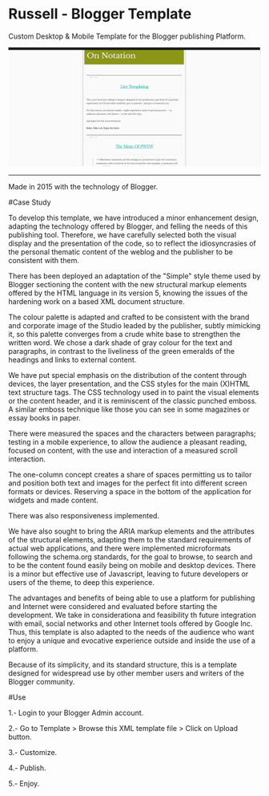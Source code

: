 # Russell - Blogger Template
Custom Desktop & Mobile Template for the Blogger publishing Platform.


 ![](https://github.com/delfiramirez/Russell-blogger-template/blob/master/assets/splash.png)

---------------------------------------------------------------------------------------------------------------------------------------------------------------------------------------------------------------------------------------------------------------------------------------------------------------------------------------------------------------------------------------

Made in 2015 with the technology of Blogger.

#Case Study

To develop this template, we have introduced a minor enhancement design, adapting the technology offered by Blogger, and felling the needs of this publishing tool. Therefore, we have carefully selected both the visual display and the presentation of the code, so to reflect the idiosyncrasies of the personal thematic content of the weblog and the publisher to be consistent with them.

There has been deployed an adaptation of the "Simple" style theme used by Blogger sectioning the content with the new structural markup elements offered by the HTML language in its version 5, knowing the issues of the hardening work on a based XML document structure.

The colour palette is adapted and crafted to be consistent with the brand and  corporate image of the Studio leaded by the publisher, subtly mimicking it, so this palette converges from a crude white base to strengthen the written word. We chose a dark shade of gray colour for the text and paragraphs, in contrast to the liveliness of the green emeralds of the headings and links to external content.

We have put special emphasis on the distribution of the content through devices, the layer presentation, and the CSS styles for the main (X)HTML text structure tags. 
The CSS technology used in to paint the visual elements or the content header, and it is reminiscent of the classic punched emboss. A similar emboss technique like those you can see in some magazines or essay books in paper. 

There were measured the spaces and the characters between paragraphs; testing in a mobile experience, to allow the audience a pleasant reading, focused on content, with the use and interaction of a measured scroll interaction.

The one-column concept creates a share of spaces permitting us to tailor and position both text and images for the perfect fit into different screen formats or devices. Reserving a space in the bottom of the application for widgets and made content.

There was also responsiveness implemented.

We have also sought to bring the ARIA markup elements and the attributes of the structural elements, adapting them to the standard requirements of actual web applications, and there were implemented microformats following the schema.org standards, for the goal to browse, to search and to be the content found easily being on mobile and desktop devices. There is a minor but effective use of Javascript, leaving to future developers or users of the theme, to deep this experience.

The advantages and benefits of being able to use a platform for publishing and Internet were considered and evaluated before starting the development. We take in considerationa and feasibility th future integration with email, social networks and other Internet tools offered by Google Inc. Thus, this template is also adapted to the needs of the audience who want to enjoy a unique and evocative experience outside and inside the use of a platform.

Because of its simplicity, and its standard structure, this is a template designed for widespread use by other member users and writers of the Blogger community.

#Use

1.- Login to your Blogger Admin account.

2.- Go to Template > Browse this XML template file > Click on Upload button.

3.- Customize.

4.- Publish.

5.- Enjoy.
